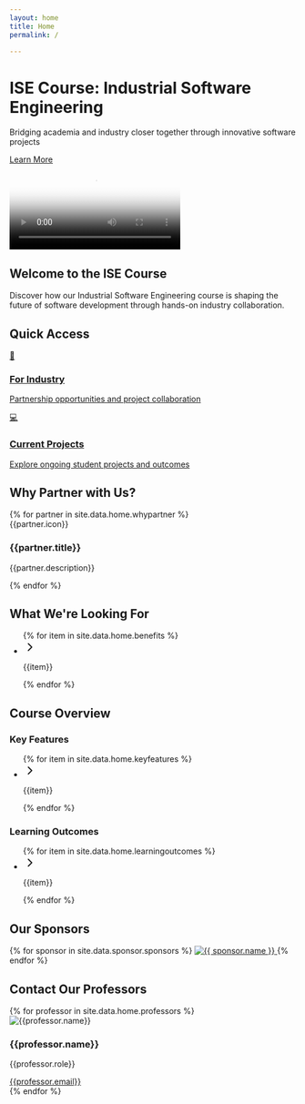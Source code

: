 ```yaml
---
layout: home
title: Home
permalink: /

---
```




<div class="bg-gradient-to-r from-blue-600 to-blue-800 text-white flex items-center w-full">
  <div class="container mx-auto px-4 py-8 md:py-16">
    <div class="flex flex-col md:flex-row items-center justify-between">
      <div class="md:w-1/2 mb-8 md:mb-0">
        <h1 class="text-4xl md:text-5xl font-bold mb-4">
          ISE Course: Industrial Software Engineering
        </h1>
        <p class="text-xl mb-8">
          Bridging academia and industry closer together through innovative software projects
        </p>
        <div class="flex flex-col sm:flex-row gap-4">
          <a
            href="{{ site.baseurl }}/about"
            class="bg-white text-blue-800 font-semibold py-3 px-6 rounded-lg shadow-lg hover:bg-gray-100 transition-colors text-center"
            >Learn More</a
          >
        </div>
      </div>
      <div class="md:w-1/2 flex items-center justify-center">
        <video controls poster="{{ site.baseurl }}/assets/images/hero.png" class="w-full max-w-md rounded-lg shadow-lg">
          <source src="{{ site.baseurl }}/assets/media/SECOND YEAR PROJECT SOFTWARE DEVELOPMENT IN LARGE TEAMS - IT University of Copenhagen.mp4" type="video/mp4" />
          Your browser does not support the video tag.
        </video>
      </div>
    </div>
  </div>
</div>


<main class="   px-4">


 <section class="mb-16 text-center mt-10">
          <h2 class="text-3xl font-bold mb-4">Welcome to the ISE Course</h2>
          <p class="text-xl text-gray-600 max-w-2xl mx-auto">
            Discover how our Industrial Software Engineering course is shaping the future of software development through hands-on industry collaboration.
          </p>
  </section>


  <section class="mb-16">
    <h2 class="text-3xl font-bold mb-8 text-center">Quick Access</h2>
    <div class="grid grid-cols-1 md:grid-cols-2 gap-6">
      <a href="{{ site.baseurl }}/industry" class="block bg-green-50 hover:bg-green-100 rounded-lg p-6 transition-colors border border-green-200">
        <div class="text-green-600 text-3xl mb-3">🏢</div>
        <h3 class="text-xl font-semibold mb-2">For Industry</h3>
        <p class="text-gray-600">Partnership opportunities and project collaboration</p>
      </a>
      <a href="{{ site.baseurl }}/projects" class="block bg-purple-50 hover:bg-purple-100 rounded-lg p-6 transition-colors border border-purple-200">
        <div class="text-purple-600 text-3xl mb-3">💻</div>
        <h3 class="text-xl font-semibold mb-2">Current Projects</h3>
        <p class="text-gray-600">Explore ongoing student projects and outcomes</p>
      </a>
    </div>
  </section>


  <section class="mb-16">
          <h2 class="text-3xl font-bold mb-8 text-center">Why Partner with Us?</h2>
          <div class="grid grid-cols-1 md:grid-cols-2 lg:grid-cols-4 gap-8">           
           {% for partner in site.data.home.whypartner %}
              <div key={{partner.title}} class="bg-white rounded-lg shadow-md p-6  flex flex-col items-center text-center">
                <div class="h-12 w-12 text-blue-600 mb-4">{{partner.icon}}</div>
                <h3 class="text-xl font-semibold mb-2">{{partner.title}}</h3>
                <p class="text-gray-600">{{partner.description}}</p>
              </div>
            {% endfor %}
          </div>
</section>


<section class="mb-16">
          <div class="bg-white rounded-lg shadow-md p-6">
            <h2 class="text-2xl font-bold mb-4">What We're Looking For</h2>
            <ul class="space-y-2">
              {% for item in site.data.home.benefits %}
                <li  class="flex items-start ">
                  <svg xmlns="http://www.w3.org/2000/svg" width="24" height="24" viewBox="0 0 24 24" fill="none" stroke="currentColor" stroke-width="2" stroke-linecap="round" stroke-linejoin="round" class="lucide lucide-chevron-right h-5 w-5 text-blue-600 mr-2 mt-1 flex-shrink-0"><path d="m9 18 6-6-6-6"></path></svg>
                  <p class="text-black">{{item}}</p>
                </li>
              {% endfor %}
            </ul>
          </div>
</section>


<section class="mb-16">
          <h2 class="text-3xl font-bold mb-8 text-center">Course Overview</h2>
          <div class="grid grid-cols-1 md:grid-cols-2 gap-8">
            <div class="bg-white rounded-lg shadow-md p-6">
              <h3 class="text-xl font-semibold mb-4">Key Features</h3>
              <ul class="space-y-2">
                {% for item in site.data.home.keyfeatures %}
                  <li class="flex items-start">
                     <svg xmlns="http://www.w3.org/2000/svg" width="24" height="24" viewBox="0 0 24 24" fill="none" stroke="currentColor" stroke-width="2" stroke-linecap="round" stroke-linejoin="round" class="lucide lucide-chevron-right h-5 w-5 text-blue-600 mr-2 mt-1 flex-shrink-0"><path d="m9 18 6-6-6-6"></path></svg>
                     <p class="text-black">{{item}}</p>
                  </li>
                {% endfor %}
              </ul>
            </div>
            <div class="bg-white rounded-lg shadow-md p-6">
              <h3 class="text-xl font-semibold mb-4">Learning Outcomes</h3>
              <ul class="space-y-2">
                 {% for item in site.data.home.learningoutcomes %}
                  <li class="flex items-start">
                     <svg xmlns="http://www.w3.org/2000/svg" width="24" height="24" viewBox="0 0 24 24" fill="none" stroke="currentColor" stroke-width="2" stroke-linecap="round" stroke-linejoin="round" class="lucide lucide-chevron-right h-5 w-5 text-blue-600 mr-2 mt-1 flex-shrink-0"><path d="m9 18 6-6-6-6"></path></svg>
                     <p class="text-black">{{item}}</p>
                  </li>
                 {% endfor %}
              </ul>
            </div>
        </div>
</section>


<section class="mb-16">
  <h2 class="text-3xl font-bold mb-8 text-center">Our Sponsors</h2>
  <div class="grid grid-cols-1 md:grid-cols-2 lg:grid-cols-3 gap-8 items-center justify-center">
    {% for sponsor in site.data.sponsor.sponsors %}
      <a href="{{ sponsor.link }}" target="_blank" rel="noopener" class="flex items-center justify-center bg-white p-4 rounded-lg shadow-md transition-transform hover:scale-105">
        <img src="{{ sponsor.image }}" alt="{{ sponsor.name }}" class="max-h-24 object-contain">
      </a>
    {% endfor %}
  </div>
</section>


<section class="mb-16">
        <h2 class="text-3xl font-bold text-center mb-12">Contact Our Professors</h2>
        <div class="grid grid-cols-1 md:grid-cols-3 gap-8 ">
            {% for professor in site.data.home.professors %}
            <div 
              class="flex flex-col items-center bg-white  rounded-lg shadow-md p-6 transition-transform hover:scale-105"
            >
              <div class=" relative mb-4 rounded-full overflow-hidden">
                <Image
                  src="{{professor.image}}"
                  alt={{professor.name}}
                  fill
                  class="object-cover h-[200px]"
                />
              </div>
              <h3 class="text-xl font-semibold mb-1">{{professor.name}}</h3>
              <p class="text-gray-600 mb-3">{{professor.role}}</p>
              <a 
                href="mailto:{{professor.email}}"
                class="inline-flex items-center text-blue-600 hover:text-blue-800 transition-colors"
              >
                {{professor.email}}
              </a>
            </div>
          {% endfor %}
        </div>
  </section>


</main>


